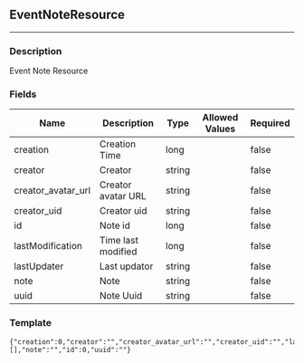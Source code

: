 ## EventNoteResource
---
### Description
Event Note Resource
### Fields
| Name | Description | Type | Allowed Values | Required |
| ---- | ----------- | ---- | -------------- | -------- |
| creation | Creation Time | long |  | false |
| creator | Creator | string |  | false |
| creator_avatar_url | Creator avatar URL | string |  | false |
| creator_uid | Creator uid | string |  | false |
| id | Note id | long |  | false |
| lastModification | Time last modified | long |  | false |
| lastUpdater | Last updator | string |  | false |
| note | Note | string |  | false |
| uuid | Note Uuid | string |  | false |
### Template
```
{"creation":0,"creator":"","creator_avatar_url":"","creator_uid":"","lastModification":0,"lastUpdater":"","links":[],"note":"","id":0,"uuid":""}
```
